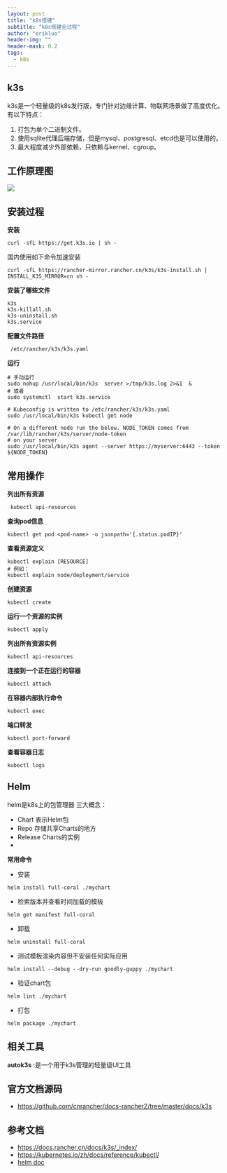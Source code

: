 ```yaml
---
layout: post
title: "k8s搭建"
subtitle: "k8s搭建全过程"
author: "erikluo"
header-img: ""
header-mask: 0.2
tags:
  - k8s
---
```


## k3s
k3s是一个轻量级的k8s发行版，专门针对边缘计算、物联网场景做了高度优化。有以下特点：
1. 打包为单个二进制文件。
2. 使用sqlite代理后端存储，但是mysql、postgresql、etcd也是可以使用的。
3. 最大程度减少外部依赖，只依赖与kernel、cgroup。

## 工作原理图
![](https://www.rancher.cn/k3s/images/how-it-works-k3s.svg)

## 安装过程

**安装**
```
curl -sfL https://get.k3s.io | sh -
```
国内使用如下命令加速安装
```
curl -sfL https://rancher-mirror.rancher.cn/k3s/k3s-install.sh | INSTALL_K3S_MIRROR=cn sh -
```

**安装了哪些文件**
```
k3s
k3s-killall.sh 
k3s-uninstall.sh
k3s.service

```
**配置文件路径**
```
 /etc/rancher/k3s/k3s.yaml  
```

**运行**

```
# 手动运行
sudo nohup /usr/local/bin/k3s  server >/tmp/k3s.log 2>&1  &
# 或者
sudo systemctl  start k3s.service

# Kubeconfig is written to /etc/rancher/k3s/k3s.yaml
sudo /usr/local/bin/k3s kubectl get node

# On a different node run the below. NODE_TOKEN comes from /var/lib/rancher/k3s/server/node-token
# on your server
sudo /usr/local/bin/k3s agent --server https://myserver:6443 --token ${NODE_TOKEN}
```
## 常用操作

**列出所有资源**
```
 kubectl api-resources
 ```
 
**查询pod信息**
```
kubectl get pod <pod-name> -o jsonpath='{.status.podIP}'
```

**查看资源定义**
```
kubectl explain [RESOURCE] 
# 例如：
kubectl explain node/deployment/service
```

**创建资源**
```
kubectl create
```

**运行一个资源的实例**
```
kubectl apply
```

**列出所有资源实例**
```
kubectl api-resources
```

**连接到一个正在运行的容器**
```
kubectl attach
```

**在容器内部执行命令**
```
kubectl exec
```

**端口转发**
```
kubectl port-forward
```

**查看容器日志**
```
kubectl logs
```

## Helm
helm是k8s上的包管理器
三大概念：
- Chart 表示Helm包
- Repo 存储共享Charts的地方
- Release Charts的实例
- 
**常用命令**

- 安装
```
helm install full-coral ./mychart
```

- 检索版本并查看时间加载的模板
```
helm get manifest full-coral
```

- 卸载
```
helm uninstall full-coral
```

- 测试模板渲染内容但不安装任何实际应用
```
helm install --debug --dry-run goodly-guppy ./mychart
```

- 验证chart包
```
helm lint ./mychart
```

- 打包
```
helm package ./mychart
```


## 相关工具
**autok3s** :是一个用于k3s管理的轻量级UI工具

## 官方文档源码
- <https://github.com/cnrancher/docs-rancher2/tree/master/docs/k3s>

## 参考文档
- <https://docs.rancher.cn/docs/k3s/_index/> 
- <https://kubernetes.io/zh/docs/reference/kubectl/> 
- [helm doc](https://helm.sh/zh/docs/)

